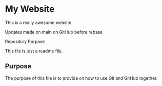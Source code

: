 # My Website

This is a really awesome website

Updates made on main on GitHub before rebase

 Repository Purpose

This file is just a readme file.

## Purpose

The purpose of this file is to provide
on how to use Git and GitHub together.
